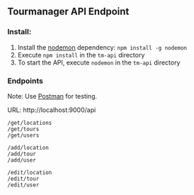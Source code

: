 ## Tourmanager API Endpoint

### Install:
1. Install the [nodemon]([https://www.npmjs.com/package/nodemon](https://www.npmjs.com/package/nodemon)) dependency: `npm install -g nodemon`
2. Execute `npm install` in the `tm-api` directory
3. To start the API, execute `nodemon` in the `tm-api` directory

### Endpoints

Note: Use [Postman](https://www.postman.com/) for testing.

URL: http://localhost:9000/api

`/get/locations`  
`/get/tours`  
`/get/users`  

`/add/location`  
`/add/tour`  
`/add/user`  

`/edit/location`  
`/edit/tour`  
`/edit/user`  
